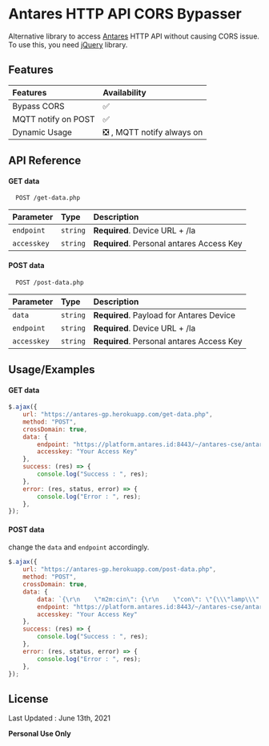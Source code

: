 
# Antares HTTP API CORS Bypasser

Alternative library to access [Antares](https://github.com/antaresdocumentation/antares-nodejs) HTTP API without causing CORS issue. To use this, you need [jQuery](https://cdnjs.com/libraries/jquery) library.

## Features

| Features | Availability | 
| :-------- | :------- | 
| Bypass CORS | ✅ |
| MQTT notify on POST | ✅ |
| Dynamic Usage | ❎ , MQTT notify always on |

  
## API Reference

#### GET data

```http
  POST /get-data.php
```

| Parameter | Type     | Description                |
| :-------- | :------- | :------------------------- |
| `endpoint` | `string` | **Required**. Device URL + /la |
| `accesskey` | `string` | **Required**. Personal antares Access Key |

#### POST data

```http
  POST /post-data.php
```

| Parameter | Type     | Description                       |
| :-------- | :------- | :-------------------------------- |
| `data`      | `string` | **Required**. Payload for Antares Device |
| `endpoint` | `string` | **Required**. Device URL + /la |
| `accesskey` | `string` | **Required**. Personal antares Access Key |

  
## Usage/Examples

#### GET data

```javascript
$.ajax({
    url: "https://antares-gp.herokuapp.com/get-data.php",
    method: "POST",
    crossDomain: true,
    data: { 
        endpoint: "https://platform.antares.id:8443/~/antares-cse/antares-id/tesMQTT/esp32/la",
        accesskey: "Your Access Key" 
    },
    success: (res) => {
        console.log("Success : ", res);
    },
    error: (res, status, error) => {
        console.log("Error : ", res);
    },
});
```

#### POST data

change the `data` and `endpoint` accordingly.

```javascript
$.ajax({
    url: "https://antares-gp.herokuapp.com/post-data.php",
    method: "POST",
    crossDomain: true,
    data: { 
        data: `{\r\n    \"m2m:cin\": {\r\n    \"con\": \"{\\\"lamp\\\":1}\"\r\n    }\r\n}`,
        endpoint: "https://platform.antares.id:8443/~/antares-cse/antares-id/tesMQTT/esp32",
        accesskey: "Your Access Key" 
    },
    success: (res) => {
        console.log("Success : ", res);
    },
    error: (res, status, error) => {
        console.log("Error : ", res);
    },
});
```
  
## License

Last Updated : June 13th, 2021

**Personal Use Only**

  
